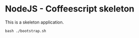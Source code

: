 NodeJS - Coffeescript skeleton
==============================

This is a skeleton application.

```
bash ./bootstrap.sh
```

